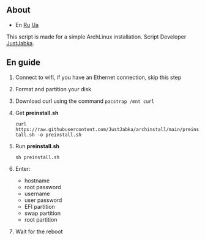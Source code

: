 ## About

- En [Ru](ru.md) [Ua](ua.md)

This script is made for a simple ArchLinux installation. Script Developer [JustJabka](https://github.com/JustJabka).

## En guide

1. Connect to wifi, if you have an Ethernet connection, skip this step
2. Format and partition your disk
3. Download curl using the command ```pacstrap /mnt curl```
4. Get **preinstall.sh**

    ```curl https://raw.githubusercontent.com/JustJabka/archinstall/main/preinstall.sh -o preinstall.sh```

5. Run **preinstall.sh**

   ```sh preinstall.sh```

6. Enter:
    - hostname
    - root password
    - username
    - user password
    - EFI partition
    - swap partition
    - root partition

7. Wait for the reboot
